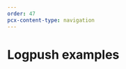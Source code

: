 ```yaml
---
order: 47
pcx-content-type: navigation
---
```


# Logpush examples

<DirectoryListing path="/reference/logpush-api-configuration/examples"/>
